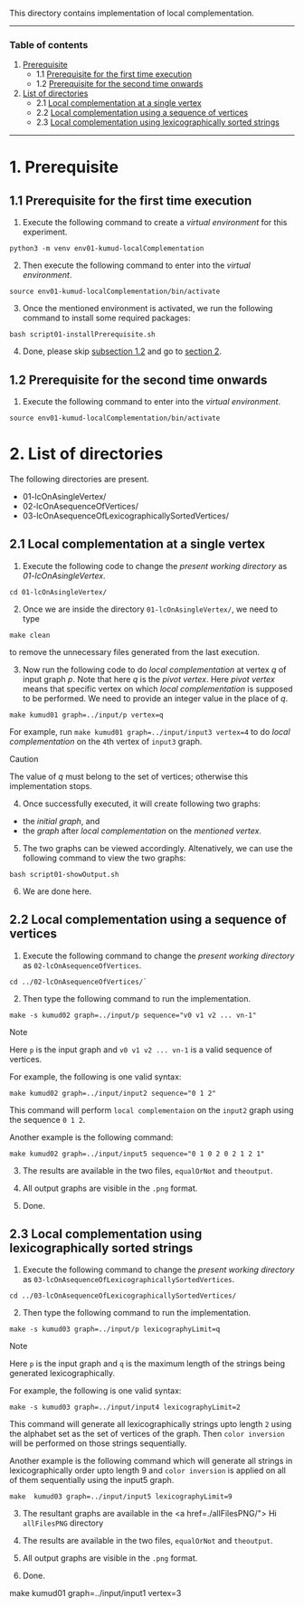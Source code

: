 This directory contains implementation of local complementation.


---

### Table of contents

1.	[Prerequisite](#s1)
    -   1.1 [Prerequisite for the first time execution](#s11)
    -   1.2 [Prerequisite for the second time onwards](#s12)
2.  [List of directories](#s2)
    -   2.1 [Local complementation at a single vertex](#s21)
    -   2.2 [Local complementation using a sequence of vertices](#s22)
    -   2.3 [Local complementation using lexicographically sorted strings](#s23)

---

# 1. Prerequisite <a name="s1"></a>

## 1.1 Prerequisite for the first time execution <a name="s11"></a>

1.  Execute the following command to create a _virtual environment_ for this experiment.

```shell
python3 -m venv env01-kumud-localComplementation
```

2.  Then execute the following command to enter into the _virtual environment_.

```shell
source env01-kumud-localComplementation/bin/activate
```

3.  Once the mentioned environment is activated, we run the following command to install some required packages:

```shell
bash script01-installPrerequisite.sh
```

4.  Done, please skip [subsection 1.2](#s12) and go to [section 2](#s2).

## 1.2 Prerequisite for the second time onwards <a name="s12"></a>


1.  Execute the following command to enter into the _virtual environment_.

```shell
source env01-kumud-localComplementation/bin/activate
```



# 2. List of directories <a name="s2"></a>

The following directories are present.

-   01-lcOnAsingleVertex/
-   02-lcOnAsequenceOfVertices/
-   03-lcOnAsequenceOfLexicographicallySortedVertices/


## 2.1 Local complementation at a single vertex <a name="s21"></a>

1.  Execute the following code  to change the _present working directory_ as _01-lcOnAsingleVertex_.

```shell
cd 01-lcOnAsingleVertex/
```

2.  Once we are inside the directory `01-lcOnAsingleVertex/`, we need to type

```shell
make clean
```

to remove the unnecessary files generated from the last execution.


3.  Now run the following code to do _local complementation_ at vertex _q_ of input graph _p_. Note that here _q_ is the _pivot vertex_. Here _pivot vertex_ means that specific vertex on which _local complementation_ is supposed to be performed. We need to provide an integer value in the place of _q_.

```shell
make kumud01 graph=../input/p vertex=q
```

For example, run `make kumud01 graph=../input/input3 vertex=4` to do _local complementation_ on the `4`th vertex of `input3` graph.
> [!CAUTION] 
> The value of _q_ must belong to the set of vertices; otherwise this implementation stops. 



4.  Once successfully executed, it will create following two graphs:

-   the _initial graph_, and
-   the _graph_ after _local complementation_ on the _mentioned vertex_.


5. The two graphs can be viewed accordingly. Altenatively, we can use the following command to view the two graphs:

```shell
bash script01-showOutput.sh
```

6.  We are done here.


## 2.2 Local complementation using a sequence of vertices <a name="s22"></a>

1. Execute the following command to change the _present working directory_ as `02-lcOnAsequenceOfVertices`.

```shell 
cd ../02-lcOnAsequenceOfVertices/` 
```

2. Then type the following command to run the implementation.

```shell
make -s kumud02 graph=../input/p sequence="v0 v1 v2 ... vn-1"
```

> [!NOTE]
> Here `p` is the input graph and `v0 v1 v2 ... vn-1` is a valid sequence of vertices.

For example, the following is one valid syntax:
```shell
make kumud02 graph=../input/input2 sequence="0 1 2"
```

This command will perform `local complementaion` on the `input2` graph using the sequence `0 1 2`.

Another example is the following command:
```shell
make kumud02 graph=../input/input5 sequence="0 1 0 2 0 2 1 2 1"
```
3. The results are available in the two files, `equalOrNot` and `theoutput`.

4. All output graphs are visible in the `.png` format.

5. Done.

## 2.3 Local complementation using lexicographically sorted strings <a name="s23"></a>


1. Execute the following command to change the _present working directory_ as `03-lcOnAsequenceOfLexicographicallySortedVertices`.

```shell 
cd ../03-lcOnAsequenceOfLexicographicallySortedVertices/
```

2. Then type the following command to run the implementation.

```shell
make -s kumud03 graph=../input/p lexicographyLimit=q
```

> [!NOTE]
> Here `p` is the input graph and `q` is the maximum length of the strings being generated lexicographically.

For example, the following is one valid syntax:
```shell
make -s kumud03 graph=../input/input4 lexicographyLimit=2
```
This command will generate all lexicographically strings upto length `2` using the alphabet set as the set of vertices of the graph. Then `color inversion` will be performed on those strings sequentially. 


Another example is the following command which will generate all strings in lexicographically order upto length 9 and `color inversion` is applied on all of them sequentially using the input5 graph.

```shell
make  kumud03 graph=../input/input5 lexicographyLimit=9
```

3. The resultant graphs are available in the <a href=./allFilesPNG/"> Hi </a>   `allFilesPNG` directory

3. The results are available in the two files, `equalOrNot` and `theoutput`.

4. All output graphs are visible in the `.png` format.

5. Done.

make kumud01 graph=../input/input1 vertex=3
